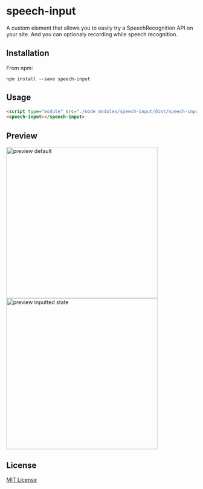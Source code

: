 # speech-input

A custom element that allows you to easily try a SpeechRecognition API on your site. And you can optionaly recording while speech recognition.

## Installation

From npm:

```
npm install --save speech-input
```

## Usage

```html
<script type="module" src="./node_modules/speech-input/dist/speech-input.min.mjs"></script>
<speech-input></speech-input>
```

## Preview
<img src="https://user-images.githubusercontent.com/4241290/60393033-d03bab00-9b49-11e9-8dec-f29b8302f4f2.png" width="400" alt="preview default"> <img src="https://user-images.githubusercontent.com/4241290/60392993-062c5f80-9b49-11e9-8695-66dcc867aef2.png" width="400" alt="preview inputted state">

## License
[MIT License](https://github.com/hrfmmymt/speechinput/blob/master/LICENSE)
